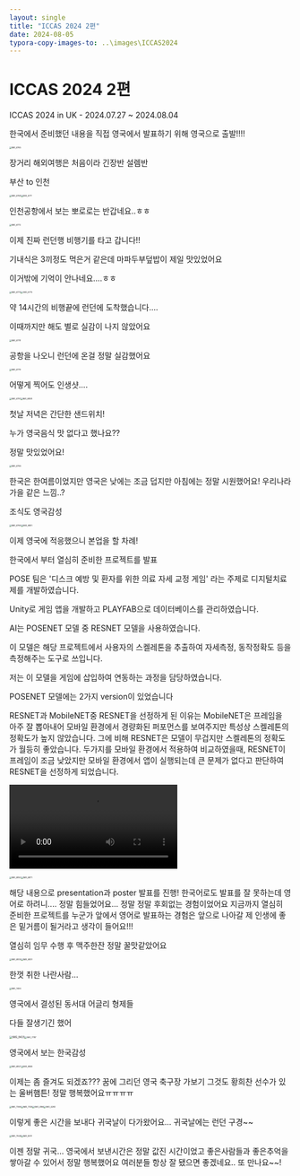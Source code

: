 ```yaml
---
layout: single
title: "ICCAS 2024 2편"
date: 2024-08-05
typora-copy-images-to: ..\images\ICCAS2024
---
```


# ICCAS 2024 2편

ICCAS 2024 in UK - 2024.07.27 ~ 2024.08.04

한국에서 준비했던 내용을 직접 영국에서 발표하기 위해 영국으로 출발!!!!

<img src="..\images\ICCAS2024\IMG_6765.JPEG" alt="IMG_6765" style="zoom:25%;" />

장거리 해외여행은 처음이라 긴장반 설렘반

부산 to 인천

<img src="..\images\ICCAS2024\IMG_6768.JPEG" alt="IMG_6768" style="zoom:25%;" /><img src="..\images\ICCAS2024\IMG_6771.JPEG" alt="IMG_6771" style="zoom:25%;" />

인천공항에서 보는 뽀로로는 반갑네요..ㅎㅎ

<img src="..\images\ICCAS2024\IMG_6772.JPEG" alt="IMG_6772" style="zoom:25%;" />

이제 진짜 런던행 비행기를 타고 갑니다!!

기내식은 3끼정도 먹은거 같은데 마파두부덮밥이 제일 맛있었어요

이거밖에 기억이 안나네요....ㅎㅎ

<img src="..\images\ICCAS2024\IMG_6773.JPEG" alt="IMG_6773" style="zoom:25%;" /><img src="..\images\ICCAS2024\IMG_6775.JPEG" alt="IMG_6775" style="zoom:25%;" />

약 14시간의 비행끝에 런던에 도착했습니다....

이때까지만 해도 별로 실감이 나지 않았어요

<img src="..\images\ICCAS2024\IMG_6778.JPEG" alt="IMG_6778" style="zoom:25%;" />

공항을 나오니 런던에 온걸 정말 실감했어요

<img src="..\images\ICCAS2024\IMG_6779.JPEG" alt="IMG_6779" style="zoom:25%;" />

어떻게 찍어도 인생샷....

<img src="..\images\ICCAS2024\IMG_6791.JPEG" alt="IMG_6791" style="zoom:25%;" /><img src="..\images\ICCAS2024\IMG_6808.JPEG" alt="IMG_6808" style="zoom:25%;" />

첫날 저녁은 간단한 샌드위치!

누가 영국음식 맛 없다고 했나요??

정말 맛있었어요!

<img src="..\images\ICCAS2024\IMG_6796.JPEG" alt="IMG_6796" style="zoom:25%;" />

한국은 한여름이었지만 영국은 낮에는 조금 덥지만 아침에는 정말 시원했어요! 우리나라 가을 같은 느낌..?

조식도 영국감성

<img src="..\images\ICCAS2024\IMG_6799.JPEG" alt="IMG_6799" style="zoom:25%;" /><img src="..\images\ICCAS2024\IMG_6801.JPEG" alt="IMG_6801" style="zoom:25%;" />

이제 영국에 적응했으니 본업을 할 차례!

한국에서 부터 열심히 준비한 프로젝트를 발표

POSE 팀은 '디스크 예방 및 환자를 위한 의료 자세 교정 게임' 라는 주제로 디지털치료제를 개발하였습니다.

Unity로 게임 앱을 개발하고  PLAYFAB으로 데이터베이스를 관리하였습니다.

AI는 POSENET 모델 중 RESNET 모델을 사용하였습니다.

이 모델은 해당 프로젝트에서 사용자의 스켈레톤을 추출하여 자세측정, 동작정확도 등을 측정해주는 도구로 쓰입니다.

저는 이 모델을 게임에 삽입하여 연동하는 과정을 담당하였습니다.

POSENET 모델에는 2가지 version이 있었습니다

RESNET과 MobileNET중 RESNET을 선정하게 된 이유는 MobileNET은 프레임을 아주 잘 뽑아내어 모바일 환경에서 경량화된 퍼포먼스를 보여주지만 특성상 스켈레톤의 정확도가 높지 않았습니다. 그에 비해 RESNET은 모델이 무겁지만 스켈레톤의 정확도가 월등히 좋았습니다. 두가지를 모바일 환경에서 적용하여 비교하였을때, RESNET이 프레임이 조금 낮았지만 모바일 환경에서 앱이 실행되는데 큰 문제가 없다고 판단하여  RESNET을 선정하게 되었습니다. 

<video src="..\images\ICCAS2024\ppt.mp4"></video>

<img src="..\images\ICCAS2024\IMG_6850.JPEG" alt="IMG_6850" style="zoom:25%;" /><img src="..\images\ICCAS2024\IMG_6871.JPEG" alt="IMG_6871" style="zoom:25%;" />

해당 내용으로 presentation과 poster 발표를 진행!
한국어로도 발표를 잘 못하는데 영어로 하려니.... 정말 힘들었어요...
정말 정말 후회없는 경험이었어요
지금까지 열심히 준비한 프로젝트를 누군가 앞에서 영어로 발표하는 경험은 앞으로 나아갈 제 인생에 좋은 밑거름이 될거라고 생각이 들어요!!!

열심히 임무 수행 후 맥주한잔
정말 꿀맛같았어요





<img src="..\images\ICCAS2024\IMG_6835.JPEG" alt="IMG_6835" style="zoom:25%;" /><img src="..\images\ICCAS2024\IMG_6837.JPEG" alt="IMG_6837" style="zoom:25%;" />

한껏 취한 나란사람...

<img src="..\images\ICCAS2024\IMG_7494.JPEG" alt="IMG_7494" style="zoom:25%;" />

영국에서 결성된 동서대 어글리 형제들

다들 잘생기긴 했어

<img src="..\images\ICCAS2024\IMG_8425.JPG" alt="IMG_8425" style="zoom: 33%;" /><img src="..\images\ICCAS2024\IMG_7787.JPEG" alt="IMG_7787" style="zoom:25%;" />

영국에서 보는 한국감성

<img src="..\images\ICCAS2024\IMG_6827.JPEG" alt="IMG_6827" style="zoom:25%;" /><img src="..\images\ICCAS2024\IMG_6845.JPEG" alt="IMG_6845" style="zoom:25%;" />



이제는 좀 즐겨도 되겠죠???
꿈에 그리던 영국 축구장 가보기
그것도 황희찬 선수가 있는 울버햄튼!
정말 행복했어요ㅠㅠㅠㅠ

<img src="..\images\ICCAS2024\IMG_7369.JPEG" alt="IMG_7369" style="zoom:25%;" /><img src="..\images\ICCAS2024\IMG_7325.JPEG" alt="IMG_7325" style="zoom:25%;" /><img src="..\images\ICCAS2024\IMG_4166.JPEG" alt="IMG_4166" style="zoom:25%;" /><img src="..\images\ICCAS2024\IMG_4293.JPEG" alt="IMG_4293" style="zoom:25%;" />





이렇게 좋은 시간을 보내다 귀국날이 다가왔어요...
귀국날에는 런던 구경~~

<img src="..\images\ICCAS2024\IMG_7948.JPEG" alt="IMG_7948" style="zoom:25%;" /><img src="..\images\ICCAS2024\IMG_8011.JPEG" alt="IMG_8011" style="zoom:25%;" />



이젠 정말 귀국...
영국에서 보낸시간은 정말 값진 시간이었고 좋은사람들과 좋은추억을 쌓아갈 수 있어서 정말 행복했어요
여러분들 항상 잘 됐으면 좋겠네요..
또 만나요~~!
